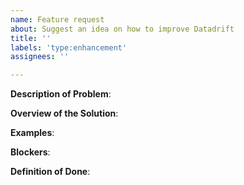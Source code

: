 ```yaml
---
name: Feature request
about: Suggest an idea on how to improve Datadrift
title: ''
labels: 'type:enhancement'
assignees: ''

---
```


**Description of Problem**:

**Overview of the Solution**:

**Examples**:

**Blockers**:

**Definition of Done**:
